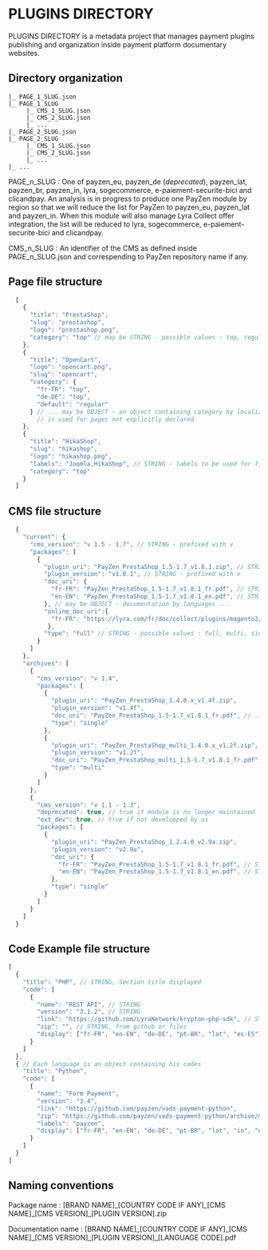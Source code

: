 # PLUGINS DIRECTORY

PLUGINS DIRECTORY is a metadata project that manages payment plugins publishing and organization inside payment platform documentary websites.

## Directory organization

```
|_ PAGE_1_SLUG.json
|_ PAGE_1_SLUG
     |_ CMS_1_SLUG.json
     |_ CMS_2_SLUG.json
     |_ ...
|_ PAGE_2_SLUG.json
|_ PAGE_2_SLUG
     |_ CMS_1_SLUG.json
     |_ CMS_2_SLUG.json
     |_ ...
|_ ...
```

PAGE\_n\_SLUG : One of payzen\_eu, payzen\_de (_deprecated_), payzen\_lat, payzen\_br, payzen\_in, lyra, sogecommerce, e-paiement-securite-bici and clicandpay.
An analysis is in progress to produce one PayZen module by region so that we will reduce the list for PayZen to payzen\_eu, payzen\_lat and payzen\_in. When this module will also manage Lyra Collect offer integration, the list will be reduced to lyra, sogecommerce, e-paiement-securite-bici and clicandpay.

CMS\_n\_SLUG : An identifier of the CMS as defined inside PAGE\_n\_SLUG.json and correspending to PayZen repository name if any.

## Page file structure

``` javascript
  [
    {
      "title": "PrestaShop",
      "slug": "prestashop",
      "logo": "prestashop.png",
      "category": "top" // may be STRING - possible values : top, regular, request, commercial, provider ...
    },
    {
      "title": "OpenCart",
      "logo": "opencart.png",
      "slug": "opencart",
      "category": {
        "fr-FR": "top",
        "de-DE": "top",
        "default": "regular"
      } // ... may be OBJECT - an object containing category by localized page, default
        // is used for pages not explicitly declared
    },
    {
      "title": "HikaShop",
      "slug": "hikashop",
      "logo": "hikashop.png",
      "labels": "Joomla,HikaShop", // STRING - labels to be used for filtering in addition to title
      "category": "top"
    }
  ]
```

## CMS file structure

``` javascript
  {
    "current": {
      "cms_version": "v 1.5 - 1.7", // STRING - prefixed with v
      "packages": [
        {
          "plugin_uri": "PayZen_PrestaShop_1.5-1.7_v1.8.1.zip", // STRING
          "plugin_version": "v1.8.1", // STRING - prefixed with v
          "doc_uri": {
            "fr-FR": "PayZen_PrestaShop_1.5-1.7_v1.8.1_fr.pdf", // STRING
            "en-EN": "PayZen_PrestaShop_1.5-1.7_v1.8.1_en.pdf", // STRING
          }, // may be OBJECT - documentation by languages ...
          "online_doc_uri":{
            "fr-FR": "https://lyra.com/fr/doc/collect/plugins/magento2/sitemap.html", // STRING
           },
          "type": "full" // STRING - possible values : full, multi, single and single-embedded
        }
      ]
    },
    "archives": [
      {
        "cms_version": "v 1.4",
        "packages": [
          {
            "plugin_uri": "PayZen_PrestaShop_1.4.0.x_v1.4f.zip",
            "plugin_version": "v1.4f",
            "doc_uri": "PayZen_PrestaShop_1.5-1.7_v1.8.1_fr.pdf", // ... may be STRING
            "type": "single"
          },
          {
            "plugin_uri": "PayZen_PrestaShop_multi_1.4.0.x_v1.2f.zip",
            "plugin_version": "v1.2f",
            "doc_uri": "PayZen_PrestaShop_multi_1.5-1.7_v1.8.1_fr.pdf",
            "type": "multi"
          }
        ]
      },
      {
        "cms_version": "v 1.1 - 1.3",
        "deprecated": true, // true if module is no longer maintained
        "ext_dev": true, // true if not developped by us
        "packages": [
          {
            "plugin_uri": "PayZen_PrestaShop_1.2.4.0_v2.9a.zip",
            "plugin_version": "v2.9a",
            "doc_uri": {
              "fr-FR": "PayZen_PrestaShop_1.5-1.7_v1.8.1_fr.pdf", // STRING
              "en-EN": "PayZen_PrestaShop_1.5-1.7_v1.8.1_en.pdf", // STRING
            },
            "type": "single"
          }
        ]
      }
    ]
  }
```
## Code Example file structure
``` javascript
[
  {
    "title": "PHP", // STRING, Section title displayed
    "code": [
      {
        "name": "REST API", // STRING
        "version": "3.1.2", // STRING
        "link": "https://github.com/LyraNetwork/krypton-php-sdk", // STRING
        "zip": "", // STRING, from github or files
        "display": ["fr-FR", "en-EN", "de-DE", "pt-BR", "lat", "es-ES"] // ARRAY, langs where the code is displayed
      }
    ]
  },
  { // Each language is an object containing his codes
    "title": "Python",
    "code": [
      {
        "name": "Form Payment",
        "version": "3.4",
        "link": "https://github.com/payzen/vads-payment-python",
        "zip": "https://github.com/payzen/vads-payment-python/archive/master.zip",
        "labels": "payzen",
        "display": ["fr-FR", "en-EN", "de-DE", "pt-BR", "lat", "in", "es-ES"]
      }
    ]
  }
]
```

## Naming conventions

Package name : [BRAND NAME]\_[COUNTRY CODE IF ANY]\_[CMS NAME]\_[CMS VERSION]\_[PLUGIN VERSION].zip

Documentation name : [BRAND NAME]\_[COUNTRY CODE IF ANY]\_[CMS NAME]\_[CMS VERSION]\_[PLUGIN VERSION]\_[LANGUAGE CODE].pdf
